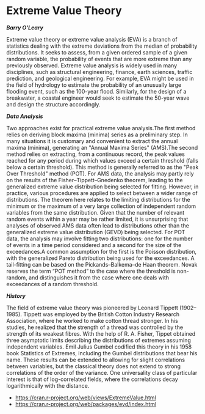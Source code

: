 Extreme Value Theory
==========================
***Barry O'Leary***

Extreme value theory or extreme value analysis (EVA) is a branch of statistics dealing with the extreme deviations from the median of probability distributions. It seeks to assess, from a given ordered sample of a given random variable, the probability of events that are more extreme than any previously observed. Extreme value analysis is widely used in many disciplines, such as structural engineering, finance, earth sciences, traffic prediction, and geological engineering. For example, EVA might be used in the field of hydrology to estimate the probability of an unusually large flooding event, such as the 100-year flood. Similarly, for the design of a breakwater, a coastal engineer would seek to estimate the 50-year wave and design the structure accordingly.

***Data Analysis***

Two approaches exist for practical extreme value analysis.The first method relies on deriving block maxima (minima) series as a preliminary step. In many situations it is customary and convenient to extract the annual maxima (minima), generating an "Annual Maxima Series" (AMS).The second method relies on extracting, from a continuous record, the peak values reached for any period during which values exceed a certain threshold (falls below a certain threshold). This method is generally referred to as the "Peak Over Threshold"  method (POT). For AMS data, the analysis may partly rely on the results of the Fisher–Tippett–Gnedenko theorem, leading to the generalized extreme value distribution being selected for fitting. However, in practice, various procedures are applied to select between a wider range of distributions. The theorem here relates to the limiting distributions for the minimum or the maximum of a very large collection of independent random variables from the same distribution. Given that the number of relevant random events within a year may be rather limited, it is unsurprising that analyses of observed AMS data often lead to distributions other than the generalized extreme value distribution (GEVD) being selected. For POT data, the analysis may involve fitting two distributions: one for the number of events in a time period considered and a second for the size of the exceedances.A common assumption for the first is the Poisson distribution, with the generalized Pareto distribution being used for the exceedances. A tail-fitting can be based on the Pickands–Balkema–de Haan theorem. Novak reserves the term “POT method” to the case where the threshold is non-random, and distinguishes it from the case where one deals with exceedances of a random threshold.

***History***

The field of extreme value theory was pioneered by Leonard Tippett (1902–1985). Tippett was employed by the British Cotton Industry Research Association, where he worked to make cotton thread stronger. In his studies, he realized that the strength of a thread was controlled by the strength of its weakest fibres. With the help of R. A. Fisher, Tippet obtained three asymptotic limits describing the distributions of extremes assuming independent variables. Emil Julius Gumbel codified this theory in his 1958 book Statistics of Extremes, including the Gumbel distributions that bear his name. These results can be extended to allowing for slight correlations between variables, but the classical theory does not extend to strong correlations of the order of the variance. One universality class of particular interest is that of log-correlated fields, where the correlations decay logarithmically with the distance.


* https://cran.r-project.org/web/views/ExtremeValue.html
* https://cran.r-project.org/web/packages/evd/index.html
